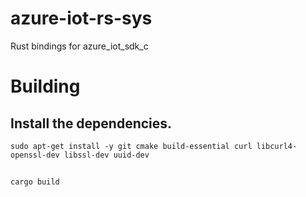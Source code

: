 # azure-iot-rs-sys
Rust bindings for azure_iot_sdk_c


# Building 
## Install the dependencies.
```
sudo apt-get install -y git cmake build-essential curl libcurl4-openssl-dev libssl-dev uuid-dev
```
##
```
cargo build
```
